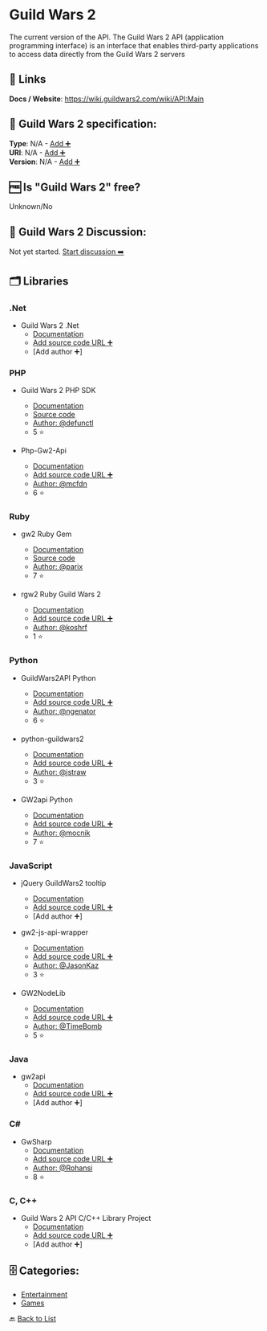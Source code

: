 # Guild Wars 2
The current version of the API. The Guild Wars 2 API (application programming interface) is an interface that enables third-party applications to access data directly from the Guild Wars 2 servers

##  🔗 Links
**Docs / Website**: https://wiki.guildwars2.com/wiki/API:Main

## 🧬 Guild Wars 2 specification:
**Type**: N/A - [Add ➕](https://github.com/apis-list/apis-list/edit/main/apis-list.yaml)  
**URI**: N/A - [Add ➕](https://github.com/apis-list/apis-list/edit/main/apis-list.yaml)  
**Version**: N/A - [Add ➕](https://github.com/apis-list/apis-list/edit/main/apis-list.yaml)

## 🆓 Is "Guild Wars 2" free?
Unknown/No  

## 💬 Guild Wars 2 Discussion:
Not yet started. [Start discussion ➡️](https://github.com/apis-list/apis-list/discussions/new)

## 🗂️ Libraries
### .Net
- Guild Wars 2 .Net
    - [Documentation](https://gw2dotnet.codeplex.com/)
    - [Add source code URL ➕]()
    - [Add author ➕]

### PHP
- Guild Wars 2 PHP SDK
    - [Documentation](https://forum-en.guildwars2.com/forum/community/api/PHP-SDK)
    - [Source code](https://github.com/defunctl/Gw2-SDK)
    - [Author: @defunctl](https://github.com/defunctl)
    - 5 ⭐

- Php-Gw2-Api
    - [Documentation](https://github.com/jamesmcfadden/Php-Gw2-Api)
    - [Add source code URL ➕]()
    - [Author: @mcfdn](https://github.com/mcfdn)
    - 6 ⭐

### Ruby
- gw2 Ruby Gem
    - [Documentation](https://rubygems.org/gems/gw2)
    - [Source code](https://github.com/parix/gw2)
    - [Author: @parix](https://github.com/parix)
    - 7 ⭐

- rgw2 Ruby Guild Wars 2
    - [Documentation](https://github.com/koshrf/rgw2)
    - [Add source code URL ➕]()
    - [Author: @koshrf](https://github.com/koshrf)
    - 1 ⭐

### Python
- GuildWars2API Python
    - [Documentation](https://github.com/ngenator/guildwars2api/)
    - [Add source code URL ➕]()
    - [Author: @ngenator](https://github.com/ngenator)
    - 6 ⭐

- python-guildwars2
    - [Documentation](https://github.com/jstraw/python-guildwars2)
    - [Add source code URL ➕]()
    - [Author: @jstraw](https://github.com/jstraw)
    - 3 ⭐

- GW2api Python
    - [Documentation](https://github.com/mocnik/gw2api/tree/v0.1)
    - [Add source code URL ➕]()
    - [Author: @mocnik](https://github.com/mocnik)
    - 7 ⭐

### JavaScript
- jQuery GuildWars2 tooltip
    - [Documentation](https://github.com/Aziz-JH/jquery-GuildWars2-tooltip)
    - [Add source code URL ➕]()
    - [Add author ➕]

- gw2-js-api-wrapper
    - [Documentation](https://github.com/JasonKaz/gw2-js-api-wrapper)
    - [Add source code URL ➕]()
    - [Author: @JasonKaz](https://github.com/JasonKaz)
    - 3 ⭐

- GW2NodeLib
    - [Documentation](https://github.com/TimeBomb/GW2NodeLib)
    - [Add source code URL ➕]()
    - [Author: @TimeBomb](https://github.com/TimeBomb)
    - 5 ⭐

### Java
- gw2api
    - [Documentation](https://code.google.com/p/gw2api/)
    - [Add source code URL ➕]()
    - [Add author ➕]

### C#
- GwSharp
    - [Documentation](https://github.com/Rohansi/GwSharp)
    - [Add source code URL ➕]()
    - [Author: @Rohansi](https://github.com/Rohansi)
    - 8 ⭐

### C, C++
- Guild Wars 2 API C/C++ Library Project
    - [Documentation](https://gw2apicpp.codeplex.com/)
    - [Add source code URL ➕]()
    - [Add author ➕]


## 🗄️ Categories:
- [Entertainment](https://github.com/apis-list/apis-list#entertainment-)
- [Games](https://github.com/apis-list/apis-list#games-)

🔙  [Back to List](https://github.com/apis-list/apis-list)
